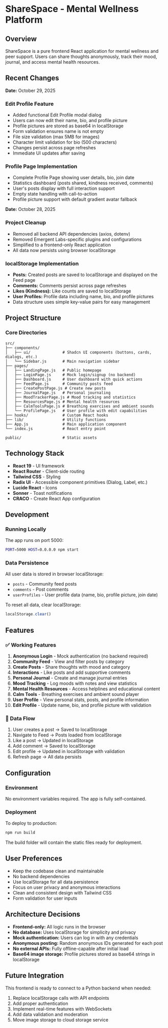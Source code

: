 # ShareSpace - Mental Wellness Platform

## Overview
ShareSpace is a pure frontend React application for mental wellness and peer support. Users can share thoughts anonymously, track their mood, journal, and access mental health resources.

## Recent Changes
**Date:** October 29, 2025

### Edit Profile Feature
- Added functional Edit Profile modal dialog
- Users can now edit their name, bio, and profile picture
- Profile pictures are stored as base64 in localStorage
- Form validation ensures name is not empty
- File size validation (max 5MB for images)
- Character limit validation for bio (500 characters)
- Changes persist across page refreshes
- Immediate UI updates after saving

### Profile Page Implementation
- Complete Profile Page showing user details, bio, join date
- Statistics dashboard (posts shared, kindness received, comments)
- User's posts display with full interaction support
- Empty state handling with call-to-action
- Profile picture support with default gradient avatar fallback

**Date:** October 28, 2025

### Project Cleanup
- Removed all backend API dependencies (axios, dotenv)
- Removed Emergent Labs-specific plugins and configurations
- Simplified to a frontend-only React application
- All data now persists using browser localStorage

### localStorage Implementation
- **Posts:** Created posts are saved to localStorage and displayed on the Feed page
- **Comments:** Comments persist across page refreshes
- **Likes (Kindness):** Like counts are saved to localStorage
- **User Profiles:** Profile data including name, bio, and profile pictures
- Data structure uses simple key-value pairs for easy management

## Project Structure

### Core Directories
```
src/
├── components/
│   ├── ui/              # Shadcn UI components (buttons, cards, dialogs, etc.)
│   └── Sidebar.js       # Main navigation sidebar
├── pages/
│   ├── LandingPage.js   # Public homepage
│   ├── LoginPage.js     # Mock login/signup (no backend)
│   ├── Dashboard.js     # User dashboard with quick actions
│   ├── FeedPage.js      # Community posts feed
│   ├── CreatePostPage.js # Create new posts
│   ├── JournalPage.js   # Personal journaling
│   ├── MoodTrackerPage.js # Mood tracking and statistics
│   ├── ResourcesPage.js # Mental health resources
│   ├── CalmToolsPage.js # Breathing exercises and ambient sounds
│   └── ProfilePage.js   # User profile with edit capabilities
├── hooks/               # Custom React hooks
├── lib/                 # Utility functions
├── App.js               # Main application component
└── index.js             # React entry point

public/                  # Static assets
```

## Technology Stack
- **React 19** - UI framework
- **React Router** - Client-side routing
- **Tailwind CSS** - Styling
- **Radix UI** - Accessible component primitives (Dialog, Label, etc.)
- **Lucide React** - Icons
- **Sonner** - Toast notifications
- **CRACO** - Create React App configuration

## Development

### Running Locally
The app runs on port 5000:
```bash
PORT=5000 HOST=0.0.0.0 npm start
```

### Data Persistence
All user data is stored in browser localStorage:
- `posts` - Community feed posts
- `comments` - Post comments
- `userProfiles` - User profile data (name, bio, profile picture, join date)

To reset all data, clear localStorage:
```javascript
localStorage.clear()
```

## Features

### ✅ Working Features
1. **Anonymous Login** - Mock authentication (no backend required)
2. **Community Feed** - View and filter posts by category
3. **Create Posts** - Share thoughts with mood and category
4. **Interactions** - Like posts and add supportive comments
5. **Personal Journal** - Create and manage journal entries
6. **Mood Tracking** - Log moods with notes and view statistics
7. **Mental Health Resources** - Access helplines and educational content
8. **Calm Tools** - Breathing exercises and ambient sound player
9. **User Profile** - View personal stats, posts, and profile information
10. **Edit Profile** - Update name, bio, and profile picture with validation

### 🔄 Data Flow
1. User creates a post → Saved to localStorage
2. Navigate to Feed → Posts loaded from localStorage
3. Like a post → Updated in localStorage
4. Add comment → Saved to localStorage
5. Edit profile → Updated in localStorage with validation
6. Refresh page → All data persists

## Configuration

### Environment
No environment variables required. The app is fully self-contained.

### Deployment
To deploy to production:
```bash
npm run build
```
The build folder will contain the static files ready for deployment.

## User Preferences
- Keep the codebase clean and maintainable
- No backend dependencies
- Use localStorage for all data persistence
- Focus on user privacy and anonymous interactions
- Clean and consistent design with Tailwind CSS
- Form validation for user inputs

## Architecture Decisions
- **Frontend-only:** All logic runs in the browser
- **No database:** Uses localStorage for simplicity and privacy
- **Mock authentication:** Users can log in with any credentials
- **Anonymous posting:** Random anonymous IDs generated for each post
- **No external APIs:** Fully offline-capable after initial load
- **Base64 image storage:** Profile pictures stored as base64 strings in localStorage

## Future Integration
This frontend is ready to connect to a Python backend when needed:
1. Replace localStorage calls with API endpoints
2. Add proper authentication
3. Implement real-time features with WebSockets
4. Add data validation and moderation
5. Move image storage to cloud storage service
